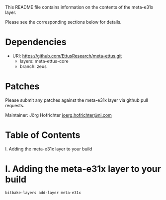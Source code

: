 This README file contains information on the contents of the meta-e31x layer.

Please see the corresponding sections below for details.

Dependencies
============

- URI: https://github.com/EttusResearch/meta-ettus.git
  - layers: meta-ettus-core
  - branch: zeus

Patches
=======

Please submit any patches against the meta-e31x layer via github pull requests.

Maintainer: Jörg Hofrichter <joerg.hofrichter@ni.com>

Table of Contents
=================

  I. Adding the meta-e31x layer to your build


I. Adding the meta-e31x layer to your build
=================================================

    bitbake-layers add-layer meta-e31x
